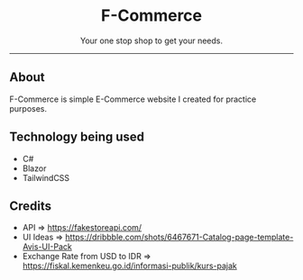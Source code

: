 <h1 align="center">
  F-Commerce
</h1>

<p align="center">
    Your one stop shop to get your needs.
</p>

---

## About
F-Commerce is simple E-Commerce website I created for practice purposes.

## Technology being used
- C#
- Blazor
- TailwindCSS

## Credits
- API => https://fakestoreapi.com/
- UI Ideas => https://dribbble.com/shots/6467671-Catalog-page-template-Avis-UI-Pack
- Exchange Rate from USD to IDR => https://fiskal.kemenkeu.go.id/informasi-publik/kurs-pajak
